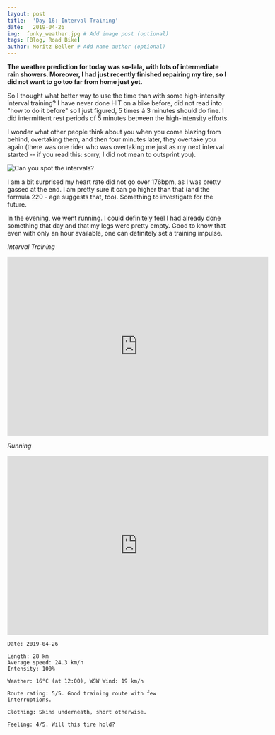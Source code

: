 ```yaml
---
layout: post
title:  'Day 16: Interval Training'
date:   2019-04-26
img:  funky_weather.jpg # Add image post (optional)
tags: [Blog, Road Bike]
author: Moritz Beller # Add name author (optional)
---
```


**The weather prediction for today was so-lala, with lots of
  intermediate rain showers. Moreover, I had just recently finished
  repairing my tire, so I did not want to go too far from home just
  yet.**

So I thought what better way to use the time than with some
high-intensity interval training? I have never done HIT on a bike
before, did not read into "how to do it before" so I just figured, 5
times á 3 minutes should do fine. I did intermittent rest periods of 5
minutes between the high-intensity efforts.

I wonder what other people think about you when you come blazing from
behind, overtaking them, and then four minutes later, they overtake
you again (there was one rider who was overtaking me just as my next
interval started -- if you read this: sorry, I did not mean to
outsprint you).

![Can you spot the
 intervals?]({{site.baseurl}}/assets/img/heartrate_intervals.png)

I am a bit surprised my heart rate did not go over 176bpm, as I was
pretty gassed at the end. I am pretty sure it can go higher than that
(and the formula 220 - age suggests that, too). Something to
investigate for the future.

In the evening, we went running. I could definitely feel I had already
done something that day and that my legs were pretty empty. Good to
know that even with only an hour available, one can definitely set a
training impulse.

*Interval Training*
<iframe height='405' width='590' frameborder='0'
allowtransparency='true' scrolling='no'
src='https://www.strava.com/activities/2320023559/embed/93f5ef5b233147fb77d54e0e4b655120bd468153'></iframe>

*Running*
<iframe height='405' width='590' frameborder='0'
allowtransparency='true' scrolling='no'
src='https://www.strava.com/activities/2324443562/embed/f41eb26d2a9d1c2c543ae360362bee0cd91c524e'></iframe>

```
Date: 2019-04-26

Length: 28 km
Average speed: 24.3 km/h
Intensity: 100%

Weather: 16°C (at 12:00), WSW Wind: 19 km/h

Route rating: 5/5. Good training route with few
interruptions.

Clothing: Skins underneath, short otherwise.

Feeling: 4/5. Will this tire hold?
```